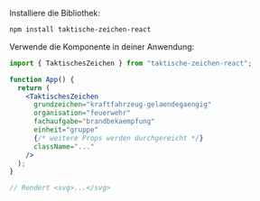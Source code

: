 Installiere die Bibliothek:

```bash
npm install taktische-zeichen-react
```

Verwende die Komponente in deiner Anwendung:

```jsx
import { TaktischesZeichen } from "taktische-zeichen-react";

function App() {
  return (
    <TaktischesZeichen
      grundzeichen="kraftfahrzeug-gelaendegaengig"
      organisation="feuerwehr"
      fachaufgabe="brandbekaempfung"
      einheit="gruppe"
      {/* weitere Props werden durchgereicht */}
      className="..."
    />
  );
}

// Rendert <svg>...</svg>
```